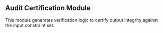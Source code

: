 ## Audit Certification Module

This module generates verification logic to certify output integrity against the input constraint set.